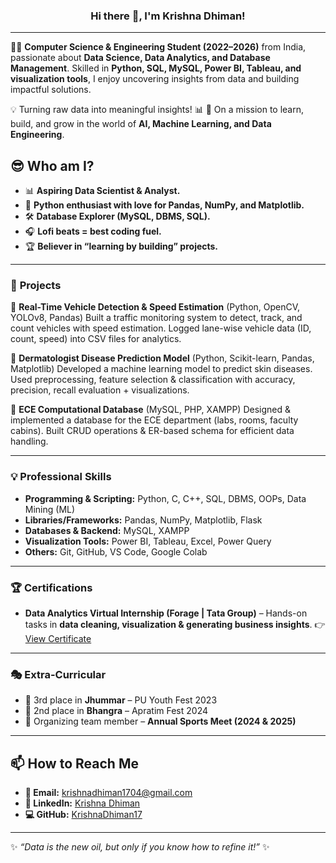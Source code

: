 ### <div align="center"> Hi there 👋, I'm Krishna Dhiman! </div>

---

👨‍💻 **Computer Science & Engineering Student (2022–2026)** from India, passionate about **Data Science, Data Analytics, and Database Management**. Skilled in **Python, SQL, MySQL, Power BI, Tableau, and visualization tools**, I enjoy uncovering insights from data and building impactful solutions.

💡 Turning raw data into meaningful insights! 📊
🚀 On a mission to learn, build, and grow in the world of **AI, Machine Learning, and Data Engineering**.

## 😎 Who am I?

* 📊 **Aspiring Data Scientist & Analyst.**
* 🐍 **Python enthusiast with love for Pandas, NumPy, and Matplotlib.**
* 🛠️ **Database Explorer (MySQL, DBMS, SQL).**
* 🎧 **Lofi beats = best coding fuel.**
* 🏆 **Believer in “learning by building” projects.**

---

### 🚀 **Projects**

🔹 **Real-Time Vehicle Detection & Speed Estimation** (Python, OpenCV, YOLOv8, Pandas)
Built a traffic monitoring system to detect, track, and count vehicles with speed estimation. Logged lane-wise vehicle data (ID, count, speed) into CSV files for analytics.

🔹 **Dermatologist Disease Prediction Model** (Python, Scikit-learn, Pandas, Matplotlib)
Developed a machine learning model to predict skin diseases. Used preprocessing, feature selection & classification with accuracy, precision, recall evaluation + visualizations.

🔹 **ECE Computational Database** (MySQL, PHP, XAMPP)
Designed & implemented a database for the ECE department (labs, rooms, faculty cabins). Built CRUD operations & ER-based schema for efficient data handling.

---

### 💡 **Professional Skills**

* **Programming & Scripting:** Python, C, C++, SQL, DBMS, OOPs, Data Mining (ML)
* **Libraries/Frameworks:** Pandas, NumPy, Matplotlib, Flask
* **Databases & Backend:** MySQL, XAMPP
* **Visualization Tools:** Power BI, Tableau, Excel, Power Query
* **Others:** Git, GitHub, VS Code, Google Colab

---

### 🏆 **Certifications**

* **Data Analytics Virtual Internship (Forage | Tata Group)** – Hands-on tasks in **data cleaning, visualization & generating business insights**.
  👉 [View Certificate](https://forage-uploads-prod.s3.amazonaws.com/completion-certificates/9PBTqmSxAf6zZTseP/io9DzWKe3PTsiS6GG_9PBTqmSxAf6zZTseP_TMM2w2Fu9k4Y9Ka4P_1749885825785_completion_certificate.pdf)

---

### 🎭 **Extra-Curricular**

* 🥉 3rd place in **Jhummar** – PU Youth Fest 2023
* 🥈 2nd place in **Bhangra** – Apratim Fest 2024
* 🎯 Organizing team member – **Annual Sports Meet (2024 & 2025)**

---


## 📫 How to Reach Me

* **📧 Email:** [krishnadhiman1704@gmail.com](mailto:krishnadhiman1704@gmail.com)
* **💼 LinkedIn:** [Krishna Dhiman](https://linkedin.com/in/krishna-dhiman)
* **💻 GitHub:** [KrishnaDhiman17](https://github.com/KrishnaDhiman17)

---

✨ *“Data is the new oil, but only if you know how to refine it!”* ✨
